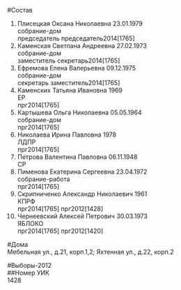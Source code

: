 #Состав  
1. Плисецкая Оксана Николаевна 23.01.1979  
    собрание-дом  
    председатель председатель2014[1765]  
2. Каменская Светлана Андреевна 27.02.1973  
    собрание-дом  
    заместитель секретарь2014[1765]  
3. Ефремова Елена Валерьевна 09.12.1975  
    собрание-дом  
    секретарь заместитель2014[1765]  
4. Каменских Татьяна Ивановна 1969  
    ЕР  
    прг2014[1765]  
5. Картышева Ольга Николаевна 05.05.1964  
    собрание-дом  
    прг2014[1765]  
6. Николаева Ирина Павловна 1978  
    ЛДПР  
    прг2014[1765]  
7. Петрова Валентина Павловна 06.11.1948  
    СР  
8. Пименова Екатерина Сергеевна 23.04.1972  
    собрание-работа  
    прг2014[1765]  
9. Скрипниченко Александр Николаевич 1961  
    КПРФ  
    прг2014[1765] прг2012[1428]  
10. Чернеевский Алексей Петрович 30.03.1973  
    ЯБЛОКО  
    прг2014[1765] прг2012[1420]  
  
#Дома  
Мебельная ул., д.21, корп.1,2;  Яхтенная ул., д.22, корп.2  
  
#Выборы-2012  
##Номер УИК  
1428  
